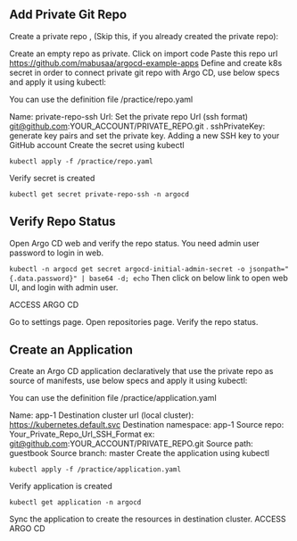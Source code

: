 ## Add Private Git Repo
Create a private repo , (Skip this, if you already created the private repo):

Create an empty repo as private.
Click on import code
Paste this repo url https://github.com/mabusaa/argocd-example-apps
Define and create k8s secret in order to connect private git repo with Argo CD, use below specs and apply it using kubectl:

You can use the definition file /practice/repo.yaml

Name: private-repo-ssh
Url: Set the private repo Url (ssh format) git@github.com:YOUR_ACCOUNT/PRIVATE_REPO.git .
sshPrivateKey: generate key pairs and set the private key. Adding a new SSH key to your GitHub account
Create the secret using kubectl

`kubectl apply -f /practice/repo.yaml`

Verify secret is created

`kubectl get secret private-repo-ssh -n argocd`



## Verify Repo Status
Open Argo CD web and verify the repo status.
You need admin user password to login in web.

`kubectl -n argocd get secret argocd-initial-admin-secret -o jsonpath="{.data.password}" | base64 -d; echo`
Then click on below link to open web UI, and login with admin user.

ACCESS ARGO CD

Go to settings page.
Open repositories page.
Verify the repo status.

## Create an Application
Create an Argo CD application declaratively that use the private repo as source of manifests, use below specs and apply it using kubectl:

You can use the definition file /practice/application.yaml

Name: app-1
Destination cluster url (local cluster): https://kubernetes.default.svc
Destination namespace: app-1
Source repo: Your_Private_Repo_Url_SSH_Format ex: git@github.com:YOUR_ACCOUNT/PRIVATE_REPO.git
Source path: guestbook
Source branch: master
Create the application using kubectl

`kubectl apply -f /practice/application.yaml`

Verify application is created

`kubectl get application -n argocd`

Sync the application to create the resources in destination cluster. ACCESS ARGO CD